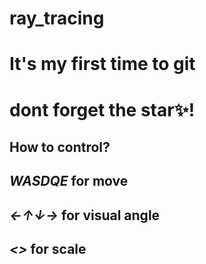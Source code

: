 # ray_tracing
# It's my first time to git
# dont forget the star✨!

## How to **control**?
## *WASDQE* for move
## *←↑↓→* for visual angle
## *<>* for scale
